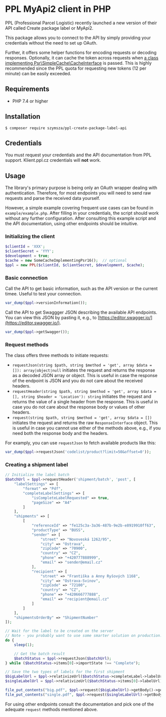 # PPL MyApi2 client in PHP

PPL (Professional Parcel Logistic) recently launched a new version of their API called Create package label or MyApi2.

This package allows you to connect to the API by simply providing your credentials without the need to set up OAuth.

Further, it offers some helper functions for encoding requests or decoding responses.
Optionally, it can cache the token across requests when [a class implementing Psr\SimpleCache\CacheInterface](https://packagist.org/providers/psr/simple-cache-implementation) is passed. This is highly recommended since the PPL quota for requesting new tokens (12 per minute) can be easily exceeded.

## Requirements
- PHP 7.4 or higher

## Installation
```shell
$ composer require szymsza/ppl-create-package-label-api
```

## Credentials
You must request your credentials and the API documentation from PPL support. Klient.ppl.cz credentials will **not** work.

## Usage
The library's primary purpose is being only an OAuth wrapper dealing with authentication. Therefore, for most endpoints you will need to send raw requests and parse the received data yourself.

However, a simple example covering frequent use cases can be found in `example/example.php`. After filling in your credentials, the script should work without any further configuration. After consulting this example script and the API documentation, using other endpoints should be intuitive.

### Initializing the client
```php
$clientId = 'XXX';
$clientSecret = 'YYY';
$development = true;
$cache = new SomeCacheImplementingPsr16();  // optional
$ppl = new PPL($clientId, $clientSecret, $development, $cache);
```

### Basic connection
Call the API to get basic information, such as the API version or the current timee. Useful to test your connection.
```php
var_dump($ppl->versionInformation());
```

Call the API to get Swaggger JSON describing the available API endpoints. You can view this JSON by pasting it, e.g., to [https://editor.swagger.io/](https://editor.swagger.io/).
```php
var_dump($ppl->getSwagger());
```

### Request methods
The class offers three methods to initiate requests:
- `requestJson(string $path, string $method = 'get', array $data = []): array|object|null` initiates the request and returns the response as a decoded JSON array or object. This is useful in case the response of the endpoint is JSON and you do not care about the received headers.
- `requestHeader(string $path, string $method = 'get', array $data = [], string $header = 'Location'): string` initiates the request and returns the value of a single header from the response. This is useful in case you do not care about the response body or values of other headers.
- `request(string $path, string $method = 'get', array $data = [])` initiates the request and returns the raw `ResponseInterface` object. This is useful in case you cannot use either of the methods above, e.g., if you need both the response body and the headers.

For examply, you can use `requestJson` to fetch available products like this:
```php
var_dump($ppl->requestJson('codelist/product?limit=50&offset=0'));
```

### Creating a shipment label
```php
// Initialize the label batch
$batchUrl = $ppl->requestHeader('shipment/batch', 'post', [
    "labelSettings" => [
        "format" => "Pdf",
        "completeLabelSettings" => [
            "isCompleteLabelRequested" => true,
            "pageSize" => "A4"
        ]
    ],
    "shipments" => [
        [
            "referenceId" => "fe125c3a-3a36-487b-9e2b-e8919910ff63",
            "productType" => "BUSS",
            "sender" => [
                "street" => "Novoveská 1262/95",
                "city" => "Ostrava",
                "zipCode" => "70900",
                "country" => "CZ",
                "phone" => "+420777888999",
                "email" => "sender@email.cz"
            ],
            "recipient" => [
                "street" => "Františka a Anny Ryšových 1168",
                "city" => "Ostrava-Svinov",
                "zipCode" => "72100",
                "country" => "CZ",
                "phone" => "+420666777888",
                "email" => "recipient@email.cz"
            ]
        ]
    ],
    "shipmentsOrderBy" => "ShipmentNumber"
]);

// Wait for the label to be created on the server
// Note - you probably want to use some smarter solution on production...
do {
    sleep(1);

    // Get the batch result
    $batchStatus = $ppl->requestJson($batchUrl);
} while ($batchStatus->items[0]->importState !== "Complete");

// Save the two types of labels for the first shipment
$bigLabelUrl = $ppl->relativizeUrl($batchStatus->completeLabel->labelUrls[0]);
$singleLabelUrl = $ppl->relativizeUrl($batchStatus->items[0]->labelUrl);

file_put_contents("big.pdf", $ppl->request($bigLabelUrl)->getBody()->getContents());
file_put_contents("single.pdf", $ppl->request($singleLabelUrl)->getBody()->getContents());
```
For using other endpoints consult the documentation and pick one of the adequate `request` methods mentioned above.